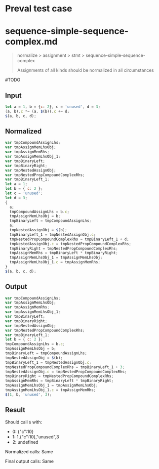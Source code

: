 # Preval test case

# sequence-simple-sequence-complex.md

> normalize > assignment > stmt > sequence-simple-sequence-complex
>
> Assignments of all kinds should be normalized in all circumstances

#TODO

## Input

`````js filename=intro
let a = 1, b = {c: 2}, c = 'unused', d = 3;
(a, b).c *= (a, $(b)).c += d;
$(a, b, c, d);
`````

## Normalized

`````js filename=intro
var tmpCompoundAssignLhs;
var tmpAssignMemLhsObj;
var tmpAssignMemRhs;
var tmpAssignMemLhsObj_1;
var tmpBinaryLeft;
var tmpBinaryRight;
var tmpNestedAssignObj;
var tmpNestedPropCompoundComplexRhs;
var tmpBinaryLeft_1;
let a = 1;
let b = { c: 2 };
let c = 'unused';
let d = 3;
{
  a;
  tmpCompoundAssignLhs = b.c;
  tmpAssignMemLhsObj = b;
  tmpBinaryLeft = tmpCompoundAssignLhs;
  a;
  tmpNestedAssignObj = $(b);
  tmpBinaryLeft_1 = tmpNestedAssignObj.c;
  tmpNestedPropCompoundComplexRhs = tmpBinaryLeft_1 + d;
  tmpNestedAssignObj.c = tmpNestedPropCompoundComplexRhs;
  tmpBinaryRight = tmpNestedPropCompoundComplexRhs;
  tmpAssignMemRhs = tmpBinaryLeft * tmpBinaryRight;
  tmpAssignMemLhsObj_1 = tmpAssignMemLhsObj;
  tmpAssignMemLhsObj_1.c = tmpAssignMemRhs;
}
$(a, b, c, d);
`````

## Output

`````js filename=intro
var tmpCompoundAssignLhs;
var tmpAssignMemLhsObj;
var tmpAssignMemRhs;
var tmpAssignMemLhsObj_1;
var tmpBinaryLeft;
var tmpBinaryRight;
var tmpNestedAssignObj;
var tmpNestedPropCompoundComplexRhs;
var tmpBinaryLeft_1;
let b = { c: 2 };
tmpCompoundAssignLhs = b.c;
tmpAssignMemLhsObj = b;
tmpBinaryLeft = tmpCompoundAssignLhs;
tmpNestedAssignObj = $(b);
tmpBinaryLeft_1 = tmpNestedAssignObj.c;
tmpNestedPropCompoundComplexRhs = tmpBinaryLeft_1 + 3;
tmpNestedAssignObj.c = tmpNestedPropCompoundComplexRhs;
tmpBinaryRight = tmpNestedPropCompoundComplexRhs;
tmpAssignMemRhs = tmpBinaryLeft * tmpBinaryRight;
tmpAssignMemLhsObj_1 = tmpAssignMemLhsObj;
tmpAssignMemLhsObj_1.c = tmpAssignMemRhs;
$(1, b, 'unused', 3);
`````

## Result

Should call `$` with:
 - 0: {"c":10}
 - 1: 1,{"c":10},"unused",3
 - 2: undefined

Normalized calls: Same

Final output calls: Same
